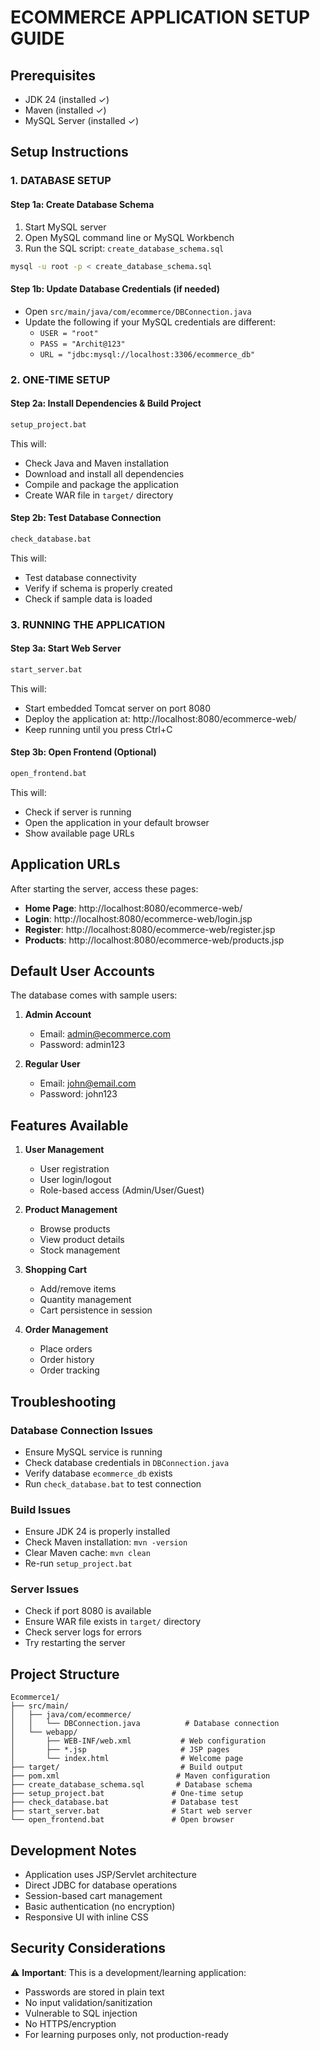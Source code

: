 # ECOMMERCE APPLICATION SETUP GUIDE

## Prerequisites
- JDK 24 (installed ✓)
- Maven (installed ✓) 
- MySQL Server (installed ✓)

## Setup Instructions

### 1. DATABASE SETUP

#### Step 1a: Create Database Schema
1. Start MySQL server
2. Open MySQL command line or MySQL Workbench
3. Run the SQL script: `create_database_schema.sql`

```bash
mysql -u root -p < create_database_schema.sql
```

#### Step 1b: Update Database Credentials (if needed)
- Open `src/main/java/com/ecommerce/DBConnection.java`
- Update the following if your MySQL credentials are different:
  - `USER = "root"`
  - `PASS = "Archit@123"` 
  - `URL = "jdbc:mysql://localhost:3306/ecommerce_db"`

### 2. ONE-TIME SETUP

#### Step 2a: Install Dependencies & Build Project
```bash
setup_project.bat
```
This will:
- Check Java and Maven installation
- Download and install all dependencies
- Compile and package the application
- Create WAR file in `target/` directory

#### Step 2b: Test Database Connection
```bash
check_database.bat
```
This will:
- Test database connectivity
- Verify if schema is properly created
- Check if sample data is loaded

### 3. RUNNING THE APPLICATION

#### Step 3a: Start Web Server
```bash
start_server.bat
```
This will:
- Start embedded Tomcat server on port 8080
- Deploy the application at: http://localhost:8080/ecommerce-web/
- Keep running until you press Ctrl+C

#### Step 3b: Open Frontend (Optional)
```bash
open_frontend.bat
```
This will:
- Check if server is running
- Open the application in your default browser
- Show available page URLs

## Application URLs

After starting the server, access these pages:

- **Home Page**: http://localhost:8080/ecommerce-web/
- **Login**: http://localhost:8080/ecommerce-web/login.jsp
- **Register**: http://localhost:8080/ecommerce-web/register.jsp
- **Products**: http://localhost:8080/ecommerce-web/products.jsp

## Default User Accounts

The database comes with sample users:

1. **Admin Account**
   - Email: admin@ecommerce.com
   - Password: admin123

2. **Regular User**
   - Email: john@email.com
   - Password: john123

## Features Available

1. **User Management**
   - User registration
   - User login/logout
   - Role-based access (Admin/User/Guest)

2. **Product Management**
   - Browse products
   - View product details
   - Stock management

3. **Shopping Cart**
   - Add/remove items
   - Quantity management
   - Cart persistence in session

4. **Order Management**
   - Place orders
   - Order history
   - Order tracking

## Troubleshooting

### Database Connection Issues
- Ensure MySQL service is running
- Check database credentials in `DBConnection.java`
- Verify database `ecommerce_db` exists
- Run `check_database.bat` to test connection

### Build Issues
- Ensure JDK 24 is properly installed
- Check Maven installation: `mvn -version`
- Clear Maven cache: `mvn clean`
- Re-run `setup_project.bat`

### Server Issues
- Check if port 8080 is available
- Ensure WAR file exists in `target/` directory
- Check server logs for errors
- Try restarting the server

## Project Structure

```
Ecommerce1/
├── src/main/
│   ├── java/com/ecommerce/
│   │   └── DBConnection.java          # Database connection
│   └── webapp/
│       ├── WEB-INF/web.xml           # Web configuration
│       ├── *.jsp                     # JSP pages
│       └── index.html                # Welcome page
├── target/                           # Build output
├── pom.xml                          # Maven configuration
├── create_database_schema.sql       # Database schema
├── setup_project.bat               # One-time setup
├── check_database.bat              # Database test
├── start_server.bat                # Start web server
└── open_frontend.bat               # Open browser
```

## Development Notes

- Application uses JSP/Servlet architecture
- Direct JDBC for database operations
- Session-based cart management
- Basic authentication (no encryption)
- Responsive UI with inline CSS

## Security Considerations

⚠️ **Important**: This is a development/learning application:
- Passwords are stored in plain text
- No input validation/sanitization
- Vulnerable to SQL injection
- No HTTPS/encryption
- For learning purposes only, not production-ready